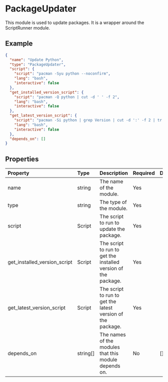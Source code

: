 # PackageUpdater

This module is used to update packages. It is a wrapper around the ScriptRunner module.

## Example

```json
{
  "name": "Update Python",
  "type": "PackageUpdater",
  "script": {
    "script": "pacman -Syu python --noconfirm",
    "lang": "bash",
    "interactive": false
  },
  "get_installed_version_script": {
    "script": "pacman -Q python | cut -d ' ' -f 2",
    "lang": "bash",
    "interactive": false
  },
  "get_latest_version_script": {
    "script": "pacman -Si python | grep Version | cut -d ':' -f 2 | tr -d ' '",
    "lang": "bash",
    "interactive": false
  },
  "depends_on": []
}
```

## Properties

| Property                        | Type     | Description                                                    | Required | Default |
|:--------------------------------|:---------|:---------------------------------------------------------------|:---------|:--------|
| name                            | string   | The name of the module.                                        | Yes      |         |
| type                            | string   | The type of the module.                                        | Yes      |         |
| script                          | Script   | The script to run to update the package.                       | Yes      |         |
| get\_installed\_version\_script | Script   | The script to run to get the installed version of the package. | Yes      |         |
| get\_latest\_version\_script    | Script   | The script to run to get the latest version of the package.    | Yes      |         |
| depends_on                       | string[] | The names of the modules that this module depends on.          | No       | []      |
